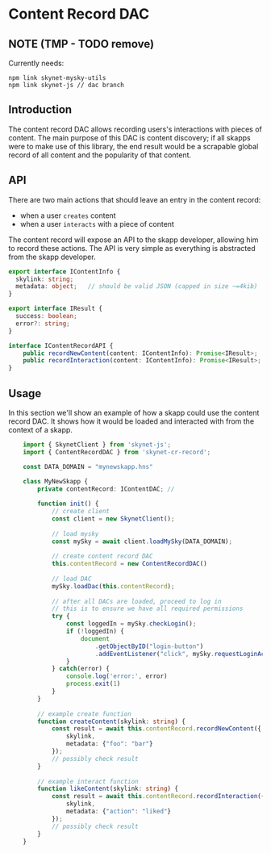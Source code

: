 # Content Record DAC
## NOTE (TMP - TODO remove)

Currently needs:
```
npm link skynet-mysky-utils
npm link skynet-js // dac branch
```

## Introduction

The content record DAC allows recording users's interactions with pieces of
content. The main purpose of this DAC is content discovery; if all skapps were
to make use of this library, the end result would be a scrapable global record
of all content and the popularity of that content.

## API

There are two main actions that should leave an entry in the content record:
- when a user `creates` content
- when a user `interacts` with a piece of content

The content record will expose an API to the skapp developer, allowing him to
record these actions. The API is very simple as everything is abstracted from
the skapp developer.

```typescript
export interface IContentInfo {
  skylink: string;
  metadata: object;   // should be valid JSON (capped in size ~=4kib)
}

export interface IResult {
  success: boolean;
  error?: string;
}

interface IContentRecordAPI {
    public recordNewContent(content: IContentInfo): Promise<IResult>;
    public recordInteraction(content: IContentInfo): Promise<IResult>;
}
```

## Usage

In this section we'll show an example of how a skapp could use the content
record DAC. It shows how it would be loaded and interacted with from the context
of a skapp.

```typescript
    import { SkynetClient } from 'skynet-js';
    import { ContentRecordDAC } from 'skynet-cr-record';

    const DATA_DOMAIN = "mynewskapp.hns"
    
    class MyNewSkapp {
        private contentRecord: IContentDAC; //

        function init() {
            // create client
            const client = new SkynetClient();
            
            // load mysky
            const mySky = await client.loadMySky(DATA_DOMAIN);
            
            // create content record DAC
            this.contentRecord = new ContentRecordDAC()
            
            // load DAC
            mySky.loadDac(this.contentRecord);
            
            // after all DACs are loaded, proceed to log in
            // this is to ensure we have all required permissions
            try {
                const loggedIn = mySky.checkLogin();
                if (!loggedIn) {
                    document
                        .getObjectByID("login-button")
                        .addEventListener("click", mySky.requestLoginAccess());
                }
            } catch(error) {
                console.log('error:', error)
                process.exit(1)
            }
        }
        
        // example create function
        function createContent(skylink: string) {
            const result = await this.contentRecord.recordNewContent({
                skylink,
                metadata: {"foo": "bar"}
            });
            // possibly check result 
        }
        
        // example interact function
        function likeContent(skylink: string) {
            const result = await this.contentRecord.recordInteraction({
                skylink,
                metadata: {"action": "liked"}
            });
            // possibly check result
        }
    }
    
```
